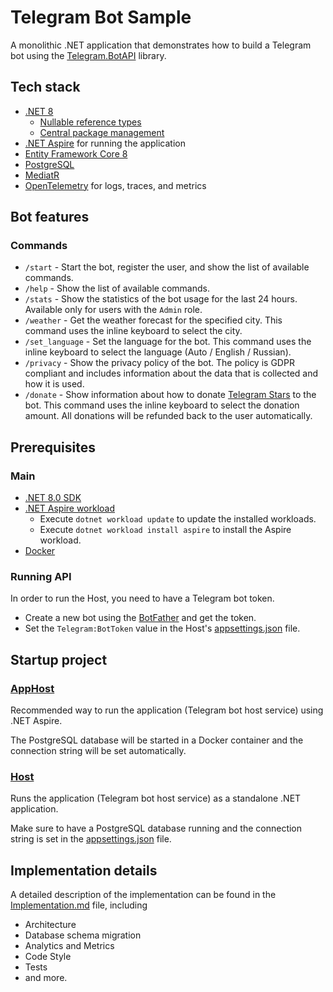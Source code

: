 # Telegram Bot Sample
A monolithic .NET application that demonstrates how to build a Telegram bot using the [Telegram.BotAPI](https://github.com/Eptagone/Telegram.BotAPI) library.

## Tech stack
- [.NET 8](https://dotnet.microsoft.com/en-us/download/dotnet/8.0)
    - [Nullable reference types](https://learn.microsoft.com/en-us/dotnet/csharp/nullable-references)
    - [Central package management](https://learn.microsoft.com/en-us/nuget/consume-packages/central-package-management)
- [.NET Aspire](https://learn.microsoft.com/en-us/dotnet/aspire/get-started/aspire-overview) for running the application
- [Entity Framework Core 8](https://learn.microsoft.com/en-us/ef/core/what-is-new/ef-core-8.0/whatsnew)
- [PostgreSQL](https://www.postgresql.org)
- [MediatR](https://github.com/jbogard/MediatR)
- [OpenTelemetry](https://opentelemetry.io) for logs, traces, and metrics

## Bot features
### Commands
- `/start` - Start the bot, register the user, and show the list of available commands.
- `/help` - Show the list of available commands.
- `/stats` - Show the statistics of the bot usage for the last 24 hours. Available only for users with the `Admin` role.
- `/weather` - Get the weather forecast for the specified city. This command uses the inline keyboard to select the city.
- `/set_language` - Set the language for the bot. This command uses the inline keyboard to select the language (Auto / English / Russian).
- `/privacy` - Show the privacy policy of the bot. The policy is GDPR compliant and includes information about the data that is collected and how it is used.
- `/donate` - Show information about how to donate [Telegram Stars](https://telegram.org/blog/telegram-stars) to the bot. This command uses the inline keyboard to select the donation amount. All donations will be refunded back to the user automatically.

## Prerequisites

### Main
- [.NET 8.0 SDK](https://dotnet.microsoft.com/download/dotnet/8.0)
- [.NET Aspire workload](https://learn.microsoft.com/en-us/dotnet/aspire/get-started/aspire-overview)
    - Execute `dotnet workload update` to update the installed workloads.
    - Execute `dotnet workload install aspire` to install the Aspire workload.
- [Docker](https://www.docker.com/get-started)

### Running API
In order to run the Host, you need to have a Telegram bot token.
- Create a new bot using the [BotFather](https://core.telegram.org/bots#6-botfather) and get the token.
- Set the `Telegram:BotToken` value in the Host's [appsettings.json](src/Host/appsettings.json) file.

## Startup project

### [AppHost](src/AppHost/)
Recommended way to run the application (Telegram bot host service) using .NET Aspire.

The PostgreSQL database will be started in a Docker container and the connection string will be set automatically.

### [Host](src/Host/)
Runs the application (Telegram bot host service) as a standalone .NET application.

Make sure to have a PostgreSQL database running and the connection string is set in the [appsettings.json](src/Host/appsettings.json) file.

## Implementation details
A detailed description of the implementation can be found in the [Implementation.md](docs/Implementation.md) file, including
- Architecture
- Database schema migration
- Analytics and Metrics
- Code Style
- Tests
- and more.
